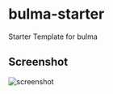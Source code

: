 # bulma-starter
Starter Template for bulma

Screenshot
-----------
![screenshot](https://github.com/mlwmlw/bulma-starter/raw/master/screenshot.png)
